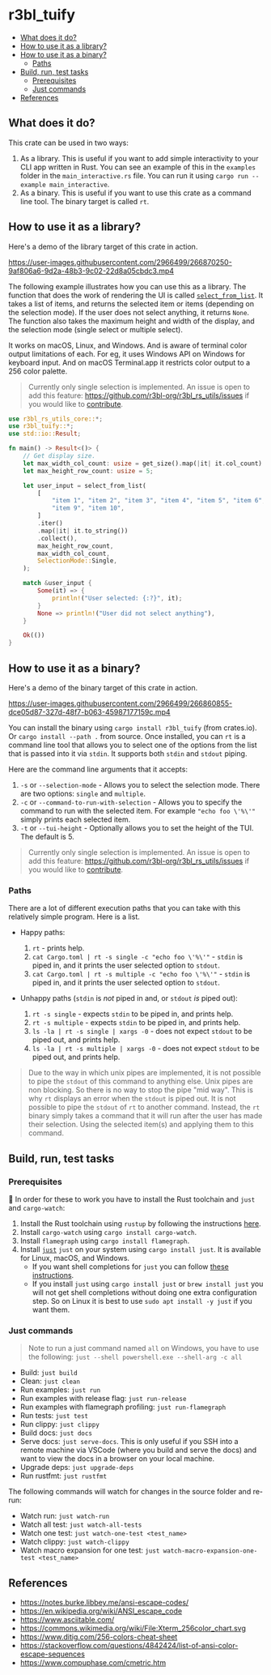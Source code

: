 # r3bl_tuify
<a id="markdown-r3bl_tuify" name="r3bl_tuify"></a>

<!-- TOC -->

- [What does it do?](#what-does-it-do)
- [How to use it as a library?](#how-to-use-it-as-a-library)
- [How to use it as a binary?](#how-to-use-it-as-a-binary)
  - [Paths](#paths)
- [Build, run, test tasks](#build-run-test-tasks)
  - [Prerequisites](#prerequisites)
  - [Just commands](#just-commands)
- [References](#references)

<!-- /TOC -->

## What does it do?
<a id="markdown-what-does-it-do%3F" name="what-does-it-do%3F"></a>

This crate can be used in two ways:
1. As a library. This is useful if you want to add simple interactivity to your CLI
   app written in Rust. You can see an example of this in the `examples` folder in the
   `main_interactive.rs` file. You can run it using `cargo run --example main_interactive`.
1. As a binary. This is useful if you want to use this crate as a command line tool.
   The binary target is called `rt`.

## How to use it as a library?
<a id="markdown-how-to-use-it-as-a-library%3F" name="how-to-use-it-as-a-library%3F"></a>

Here's a demo of the library target of this crate in action.

https://user-images.githubusercontent.com/2966499/266870250-9af806a6-9d2a-48b3-9c02-22d8a05cbdc3.mp4

The following example illustrates how you can use this as a library. The function that
does the work of rendering the UI is called
[`select_from_list`](crate::select_from_list). It takes a list of items, and returns
the selected item or items (depending on the selection mode). If the user does not
select anything, it returns `None`. The function also takes the maximum height and
width of the display, and the selection mode (single select or multiple select).

It works on macOS, Linux, and Windows. And is aware
of terminal color output limitations of each. For eg, it uses Windows API on Windows for
keyboard input. And on macOS Terminal.app it restricts color output to a 256 color palette.

> Currently only single selection is implemented. An issue is open to add this
> feature: <https://github.com/r3bl-org/r3bl_rs_utils/issues> if you would like to
> [contribute](https://github.com/r3bl-org/r3bl_rs_utils/contribute).

```rust
use r3bl_rs_utils_core::*;
use r3bl_tuify::*;
use std::io::Result;

fn main() -> Result<()> {
    // Get display size.
    let max_width_col_count: usize = get_size().map(|it| it.col_count).unwrap_or(ch!(80)).into();
    let max_height_row_count: usize = 5;

    let user_input = select_from_list(
        [
            "item 1", "item 2", "item 3", "item 4", "item 5", "item 6", "item 7", "item 8",
            "item 9", "item 10",
        ]
        .iter()
        .map(|it| it.to_string())
        .collect(),
        max_height_row_count,
        max_width_col_count,
        SelectionMode::Single,
    );

    match &user_input {
        Some(it) => {
            println!("User selected: {:?}", it);
        }
        None => println!("User did not select anything"),
    }

    Ok(())
}
```

## How to use it as a binary?
<a id="markdown-how-to-use-it-as-a-binary%3F" name="how-to-use-it-as-a-binary%3F"></a>

Here's a demo of the binary target of this crate in action.

https://user-images.githubusercontent.com/2966499/266860855-dce05d87-327d-48f7-b063-45987177159c.mp4

You can install the binary using `cargo install r3bl_tuify` (from crates.io). Or
`cargo install --path .` from source. Once installed, you can `rt` is a command line
tool that allows you to select one of the options from the list that is passed into it
via `stdin`. It supports both `stdin` and `stdout` piping.

Here are the command line arguments that it accepts:
1. `-s` or `--selection-mode` - Allows you to select the selection mode. There are two
  options: `single` and `multiple`.
1. `-c` or `--command-to-run-with-selection` - Allows you to specify the command to
  run with the selected item. For example `"echo foo \'%\'"` simply prints each
  selected item.
1. `-t` or `--tui-height` - Optionally allows you to set the height of the TUI. The
  default is 5.

> Currently only single selection is implemented. An issue is open to add this
> feature: <https://github.com/r3bl-org/r3bl_rs_utils/issues> if you would like to
> [contribute](https://github.com/r3bl-org/r3bl_rs_utils/contribute).

### Paths
<a id="markdown-paths" name="paths"></a>

There are a lot of different execution paths that you can take with this relatively
simple program. Here is a list.

- Happy paths:
  1. `rt` - prints help.
  1. `cat Cargo.toml | rt -s single -c "echo foo \'%\'"` - `stdin` is piped
    in, and it prints the user selected option to `stdout`.
  1. `cat Cargo.toml | rt -s multiple -c "echo foo \'%\'"` - `stdin` is piped
    in, and it prints the user selected option to `stdout`.

- Unhappy paths (`stdin` is _not_ piped in and, or `stdout` _is_ piped out):
  1. `rt -s single` - expects `stdin` to be piped in, and prints help.
  1. `rt -s multiple` - expects `stdin` to be piped in, and prints help.
  1. `ls -la | rt -s single | xargs -0` - does not expect `stdout` to be piped out,
    and prints help.
  1. `ls -la | rt -s multiple | xargs -0` - does not expect `stdout` to be piped out,
    and prints help.

> Due to the way in which unix pipes are implemented, it is not possible to pipe the
> `stdout` of this command to anything else. Unix pipes are non blocking. So there is no
> way to stop the pipe "mid way". This is why `rt` displays an error when the `stdout` is
> piped out. It is not possible to pipe the `stdout` of `rt` to another command. Instead,
> the `rt` binary simply takes a command that it will run after the user has made their
> selection. Using the selected item(s) and applying them to this command.

## Build, run, test tasks
<a id="markdown-build%2C-run%2C-test-tasks" name="build%2C-run%2C-test-tasks"></a>

### Prerequisites
<a id="markdown-prerequisites" name="prerequisites"></a>

🌠 In order for these to work you have to install the Rust toolchain and `just` and
`cargo-watch`:

1. Install the Rust toolchain using `rustup` by following the instructions
   [here](https://rustup.rs/).
1. Install `cargo-watch` using `cargo install cargo-watch`.
1. Install `flamegraph` using `cargo install flamegraph`.
1. Install [`just`](https://just.systems/man/en/chapter_4.html) `just` on your system using
   `cargo install just`. It is available for Linux, macOS, and Windows.
   - If you want shell completions for `just` you can follow [these
     instructions](https://github.com/casey/just#shell-completion-scripts).
   - If you install `just` using `cargo install just` or `brew install just` you will
     not get shell completions without doing one extra configuration step. So on Linux
     it is best to use `sudo apt install -y just` if you want them.

### Just commands
<a id="markdown-just-commands" name="just-commands"></a>

> Note to run a just command named `all` on Windows, you have to use the following:
> `just --shell powershell.exe --shell-arg -c all`

- Build: `just build`
- Clean: `just clean`
- Run examples: `just run`
- Run examples with release flag: `just run-release`
- Run examples with flamegraph profiling: `just run-flamegraph`
- Run tests: `just test`
- Run clippy: `just clippy`
- Build docs: `just docs`
- Serve docs: `just serve-docs`. This is only useful if you SSH into a remote machine via
  VSCode (where you build and serve the docs) and want to view the docs in a browser on
  your local machine.
- Upgrade deps: `just upgrade-deps`
- Run rustfmt: `just rustfmt`

The following commands will watch for changes in the source folder and re-run:

- Watch run: `just watch-run`
- Watch all test: `just watch-all-tests`
- Watch one test: `just watch-one-test <test_name>`
- Watch clippy: `just watch-clippy`
- Watch macro expansion for one test: `just watch-macro-expansion-one-test <test_name>`

## References
<a id="markdown-references" name="references"></a>

- https://notes.burke.libbey.me/ansi-escape-codes/
- https://en.wikipedia.org/wiki/ANSI_escape_code
- https://www.asciitable.com/
- https://commons.wikimedia.org/wiki/File:Xterm_256color_chart.svg
- https://www.ditig.com/256-colors-cheat-sheet
- https://stackoverflow.com/questions/4842424/list-of-ansi-color-escape-sequences
- https://www.compuphase.com/cmetric.htm
